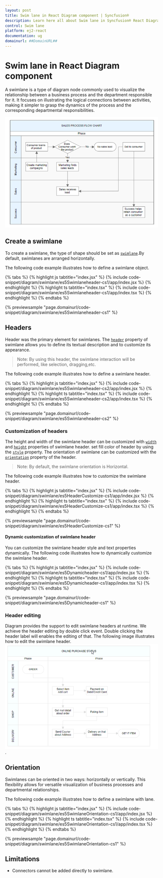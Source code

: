 ```yaml
---
layout: post
title: Swim lane in React Diagram component | Syncfusion®
description: Learn here all about Swim lane in Syncfusion® React Diagram component of Syncfusion Essential® JS 2 and more.
control: Swim lane 
platform: ej2-react
documentation: ug
domainurl: ##DomainURL##
---
```


# Swim lane in React Diagram component

A swimlane is a type of diagram node commonly used to visualize the relationship between a business process and the department responsible for it. It focuses on illustrating the logical connections between activities, making it simpler to grasp the dynamics of the process and the corresponding departmental responsibilities.

![Swimlane](images/swimlane-image.png)

## Create a swimlane

To create a swimlane, the type of shape should be set as [`swimlane`](https://ej2.syncfusion.com/react/documentation/api/diagram/swimLaneModel).By default, swimlanes are arranged horizontally.

The following code example illustrates how to define a swimlane object.

{% tabs %}
{% highlight js tabtitle="index.jsx" %}
{% include code-snippet/diagram/swimlane/es5Swimlaneheader-cs1/app/index.jsx %}
{% endhighlight %}
{% highlight ts tabtitle="index.tsx" %}
{% include code-snippet/diagram/swimlane/es5Swimlaneheader-cs1/app/index.tsx %}
{% endhighlight %}
{% endtabs %}

 {% previewsample "page.domainurl/code-snippet/diagram/swimlane/es5Swimlaneheader-cs1" %}

## Headers

Header was the primary element for swimlanes. The [`header`](https://ej2.syncfusion.com/react/documentation/api/diagram/headerModel) property of swimlane allows you to define its textual description and to customize its appearance.

>Note: By using this header, the swimlane interaction will be performed, like selection, dragging,etc.

The following code example illustrates how to define a swimlane header.

{% tabs %}
{% highlight js tabtitle="index.jsx" %}
{% include code-snippet/diagram/swimlane/es5Swimlaneheader-cs2/app/index.jsx %}
{% endhighlight %}
{% highlight ts tabtitle="index.tsx" %}
{% include code-snippet/diagram/swimlane/es5Swimlaneheader-cs2/app/index.tsx %}
{% endhighlight %}
{% endtabs %}

 {% previewsample "page.domainurl/code-snippet/diagram/swimlane/es5Swimlaneheader-cs2" %}

### Customization of headers

The height and width of the swimlane header can be customized with [`width`](https://ej2.syncfusion.com/react/documentation/api/diagram/headerModel#width) and [`height`](https://ej2.syncfusion.com/react/documentation/api/diagram/headerModel#height) properties of swimlane header. set fill color of header by using the [`style`](https://ej2.syncfusion.com/react/documentation/api/diagram/headerModel#style) property. The orientation of swimlane can be customized with the [`orientation`](https://ej2.syncfusion.com/react/documentation/api/diagram/swimLaneModel#header) property of the header.

>Note: By default, the swimlane orientation is Horizontal.

The following code example illustrates how to customize the swimlane header.

{% tabs %}
{% highlight js tabtitle="index.jsx" %}
{% include code-snippet/diagram/swimlane/es5HeaderCustomize-cs1/app/index.jsx %}
{% endhighlight %}
{% highlight ts tabtitle="index.tsx" %}
{% include code-snippet/diagram/swimlane/es5HeaderCustomize-cs1/app/index.tsx %}
{% endhighlight %}
{% endtabs %}

 {% previewsample "page.domainurl/code-snippet/diagram/swimlane/es5HeaderCustomize-cs1" %}

#### Dynamic customization of swimlane header

You can customize the swimlane header style and text properties dynamically. The following code illustrates how to dynamically customize the swimlane header.

{% tabs %}
{% highlight js tabtitle="index.jsx" %}
{% include code-snippet/diagram/swimlane/es5Dynamicheader-cs1/app/index.jsx %}
{% endhighlight %}
{% highlight ts tabtitle="index.tsx" %}
{% include code-snippet/diagram/swimlane/es5Dynamicheader-cs1/app/index.tsx %}
{% endhighlight %}
{% endtabs %}

 {% previewsample "page.domainurl/code-snippet/diagram/swimlane/es5Dynamicheader-cs1" %}

### Header editing

Diagram provides the support to edit swimlane headers at runtime. We achieve the header editing by double click event. Double clicking the header label will enables the editing of that. The following image illustrates how to edit the swimlane header.
![Header Editing](images/swimlane-header-edit.gif).

## Orientation

Swimlanes can be oriented in two ways: horizontally or vertically. This flexibility allows for versatile visualization of business processes and departmental relationships.

The following code example illustrates how to define a swimlane with lane.

{% tabs %}
{% highlight js tabtitle="index.jsx" %}
{% include code-snippet/diagram/swimlane/es5SwimlaneOrientation-cs1/app/index.jsx %}
{% endhighlight %}
{% highlight ts tabtitle="index.tsx" %}
{% include code-snippet/diagram/swimlane/es5SwimlaneOrientation-cs1/app/index.tsx %}
{% endhighlight %}
{% endtabs %}

 {% previewsample "page.domainurl/code-snippet/diagram/swimlane/es5SwimlaneOrientation-cs1" %}

## Limitations

* Connectors cannot be added directly to swimlane.